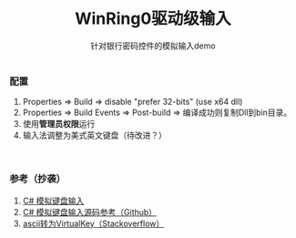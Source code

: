 <h1 align="center">WinRing0驱动级输入</h1>

<div align="center">
  针对银行密码控件的模拟输入demo
</div>

<br/>

### 配置
1. Properties => Build => disable "prefer 32-bits" (use x64 dll)
2. Properties => Build Events => Post-build => 编译成功则复制Dll到bin目录。
3. 使用**管理员权限**运行
4. 输入法调整为美式英文键盘（待改进？）


<br/>


### 参考（抄袭）
1. [C# 模拟键盘输入](https://www.jianshu.com/p/a0c88a765bfd)
2. [C# 模拟键盘输入源码参考（Github）](https://github.com/Zzz2333/TestKeyboard)
3. [ascii转为VirtualKey（Stackoverflow）](https://stackoverflow.com/questions/2934557/convert-character-to-the-corresponding-virtual-key-code)

